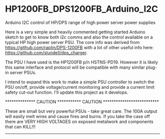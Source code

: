 # HP1200FB_DPS1200FB_Arduino_I2C
Arduino I2C control of HP/DPS range of high power server power supplies

Here is a very simple and heavily commented getting started Arduino sketch to get to know
both i2c comms and also the control available on a typical HP high power server PSU. The core
info was derived from https://github.com/raplin/DPS-1200FB with a lot of other useful info 
here: https://github.com/slundell/dps_charger.

The PSU I have used is the HP1200FB p/n HSTNS-PD19. However it is likely this same interface
and protocol will be compatible with many similar plug-in server PSUs.

I intend to expand this work to make a simple PSU controller to switch the PSU on/off, provide
voltage/current monitoring and provide a current limit safety cut-out function. I'll update this
project as it develops.


************** CAUTION *********** CAUTION **************************

These are small but very powerful PSUs - take great care.
The 100A output will easily melt wires and cause fires and burns.
If you take the case off there are VERY HIGH VOLTAGES on exposed
  metalwork and components that can KILL!!!
  
*********************************************************************

